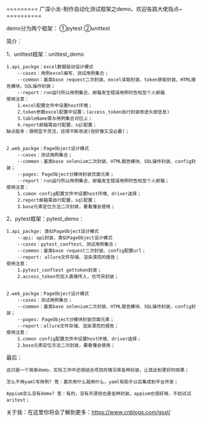 ﻿﻿========= 广深小龙-制作自动化测试框架之demo，欢迎各路大佬指点~ ==========


demo分为两个框架： ①pytest     ②unittest


简介：


1、unittest框架：unittest_demo


	1.api_packge：excel数据驱动设计模式
		--cases：用例excel编写、测试用例集合；
		--common：基类base request二次封装、excel读取封装、token获取封装、HTML报告模块、SQL操作封装；
		--report：run运行所以用例集合、邮箱发生错误用例时告知至个人邮箱
	使用注意：
		1.excel配置文件中设置host环境；
		2.token参数excel配置中设置；(access_token自行封装改进头部信息)
		3.tableName需与用例集合对应上；
		4.report邮箱需自行配置，sql配置；
	缺点挺多：很明显不灵活，还得不断改进(但好像又没必要)；
	
		
	2.web_packge：PageObject设计模式
		--cases：测试用例集合；
		--common：基类base selenium二次封装、HTML报告模块、SQL操作封装、config封装；
		--pages: PageObject分模块封装页面元素；
		--report：run运行所以用例集合、邮箱发生错误用例时告知至个人邮箱；
	使用注意：		
		1.comon config配置文件中设置host环境、driver选择；
		2.report邮箱需自行配置，sql配置；
		3.base元素定位方法二次封装，要看懂会使用；


2、pytest框架：pytest_demo：


	1.api_packge: 类似PageObject设计模式
		--api: api封装，类似PageObject设计模式
		--cases：pytest_conftest、测试用例集合；
		--common：基类base request二次封装、config配置url；
		--report: allure文件存储、渲染漂亮的报告；
	使用注意：
		1.pytest_conftest gettoken封装；
		2.access_token可加入直接传入，也可另封装；
		
		
	2.web_packge：PageObject设计模式
		--cases：测试用例集合；
		--common：基类base selenium二次封装、HTML报告模块、SQL操作封装、config封装；
		--pages: PageObject分模块封装页面元素；
		--report：allure文件存储、渲染漂亮的报告；
	使用注意：		
		1.comon config配置文件中设置host环境、driver选择；
		2.base元素定位方法二次封装，要看懂会使用；


最后：

	这只是一个简单demo，实际工作中还得结合项目的情况来各种封装，让其达到更好的效果；
	
    怎么不用yaml写用例? 答：喜欢用什么就用什么，yaml有助于以后集成到平台开发；
    
	Appium怎么没有demo? 答：有的，没有开源但也是各种封装，appium也很好用，不妨试试aritest；
	
	
关于我：在这里你将会了解到更多：https://www.cnblogs.com/gsxl/
	
	
	